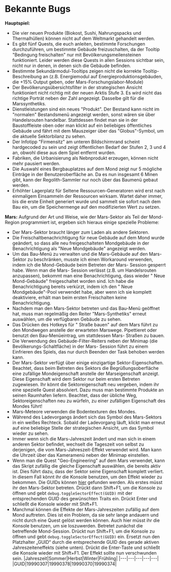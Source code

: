# Bekannte Bugs

**Hauptspiel:**

- Die vier neuen Produkte (Biokost, Sushi, Nahrungspacks und Thermalhüllen) können nicht auf dem Weltmarkt gehandelt werden.
- Es gibt fünf Quests, die euch anleiten, bestimmte Forschungen durchzuführen, um bestimmte Gebäude freizuschalten, da der Tooltip "Bedingung freischalten" nur mit Bevölkerungsmeilensteinen funktioniert. Leider werden diese Quests in allen Sessions sichtbar sein, nicht nur in denen, in denen sich die Gebäude befinden.
- Bestimmte Sekundärmodul-Tooltips zeigen nicht die korrekte Tooltip-Beschreibung an (z.B. Energiemodul auf Energieproduktionsgebäuden, die +15% Output geben, oder Mars-Forschungslabor-Module)
- Der Bevölkerungsübersichtsfilter in der strategischen Ansicht funktioniert nicht richtig mit der neuen Arktis Stufe 3. Es wird nicht das richtige Porträt neben der Zahl angezeigt. Dasselbe gilt für die Marssynthetiks.
- Dienstleistungen sind ein neues "Produkt". Der Bestand kann nicht im "normalen" Bestandsmenü angezeigt werden, sonst wären sie über Handelsrouten handelbar. Stattdessen findet man sie in der Baustoffleiste oben oder man klickt auf ein beliebiges öffentliches Gebäude und fährt mit dem Mauszeiger über das "Globus"-Symbol, um die aktuelle Sektorbilanz zu sehen.
- Der Infotipp "Firmensitz" am unteren Bildschirmrand scheint hardgecoded zu sein und zeigt öffentlichen Bedarf der Stufen 2, 3 und 4 an, obwohl diese aus dem Spiel entfernt wurden.
- Fabriken, die Urbanisierung als Nebnprodukt erzeugen, können nicht mehr pausiert werden.
- Die Auswahl eines Bergbauplatzes auf dem Mond zeigt nur 5 mögliche Einträge in der Benutzeroberfläche an. Da es nun insgesamt 6 Minen gibt, kann der Regolith-Sammler nur noch über das Baumenü gebaut werden.
- Erhöhter Lagerplatz für Seltene Ressourcen-Generatoren wird erst nach einmaligem Einsammeln der Ressourcen wirksam. Wartet daher immer, bis die erste Einheit generiert wurde und sammelt sie sofort nach dem Bau ein, um die Speichermenge auf den modifizierten Wert zu setzen.

**Mars:** Aufgrund der Art und Weise, wie der Mars-Sektor als Teil der Mond-Region programmiert ist, ergeben sich hieraus einige spezielle Probleme:

- Der Mars-Sektor braucht länger zum Laden als andere Sektoren.
- Die Freischaltbenachrichtigung für neue Gebäude auf dem Mond wurde geändert, so dass alle neu freigeschalteten Mondgebäude in der Benachrichtigung als "Neue Mondgebäude" angezeigt werden.
- Um das Bau-Menü zu verwalten und die Mars-Gebäude auf den Mars-Sektor zu beschränken, musste ich einen Workaround verwenden, indem ich die Mond-Gebäude beim Betreten der Mars- Session gesperrt habe. Wenn man die Mars- Session verlässt (z.B. um Handelsrouten anzupassen), bekommt man eine Benachrichtigung, dass wieder " Neue Mond-Gebäude" freigeschaltet worden sind. Ich habe die Benachrichtigung bereits verkürzt, indem ich den " Neue Mondgebäude"-Pool verwendet habe, aber wenn ich sie komplett deaktiviere, erhält man beim ersten Freischalten keine Benachrichtigung.
- Nachdem man den Mars-Sektor betreten und das Bau-Menü geöffnet hat, muss man regelmäßig den Reiter "Mars-Synthetiks" erneut auswählen, um die verfügbaren Gebäude zu sehen.
- Das Drücken des Hotkeys für " Straße bauen" auf dem Mars führt zu den Mondwegen anstelle der erwarteten Marswege. Pipettieret oder benutzt den Bau-Menüeintrag, um stattdessen Mars- Straßen zu bauen.
- Die Verwendung des Gebäude-Filter-Reiters neben der Minimap (die Bevölkerungs-Schaltfläche) in der Mars- Session führt zu einem Einfrieren des Spiels, das nur durch Beenden der Task behoben werden kann.
- Der Mars-Sektor verfügt über einige einzigartige Sektor-Eigenschaften. Beachtet, dass beim Betreten des Sektors die Begrüßungsoberfläche eine zufällige Mondeigenschaft anstelle der Marseigenschaft anzeigt. Diese Eigenschaft wird dem Sektor nur beim ersten Betreten zugewiesen. Ihr könnt die Sektoreigenschaft neu vergeben, indem ihr eine spezielle Quest absolviert. Dazu muss man bestimmte Produkte an seinen Raumhafen liefern. Beachtet, dass der übliche Weg, Sektoreigenschaften neu zu würfeln, zu einer zufälligen Eigenschaft des Mondes führt!
- Mars-Meteore verwenden die Bodentexturen des Mondes.
- Während des Ladevorgangs ändert sich das Symbol des Mars-Sektors in ein weißes Rechteck. Sobald der Ladevorgang läuft, klickt man erneut auf eine beliebige Stelle der strategischen Ansicht, um das Symbol wieder zu sehen.
- Immer wenn sich die Mars-Jahreszeit ändert und man sich in einem anderen Sektor befindet, wechselt die Tageszeit von selbst zu derjenigen, die vom Mars-Jahreszeit-Effekt verwendet wird. Man kann die Uhrzeit über das Kameramenü neben der Minimap einstellen.
- Wenn man die Quest "Geo-Engineering" auf dem Mars verwendet, kann das Skript zufällig die gleiche Eigenschaft auswählen, die bereits aktiv ist. Dies führt dazu, dass der Sektor seine Eigenschaft komplett verliert. In diesem Fall könnt ihr die Konsole benutzen, um den Effekt wieder zu bekommen. Die GUIDs können [hier](/de/Anno2205/SectorTraits.md) gefunden werden. Als erstes müsst ihr den Mars-Sektor betreten. Drückt dann Shift+F1, um die Konsole zu öffnen und gebt `debug.toggleSectorEffect(GUID)` mit der entsprechenden GUID des gewünschten Traits ein. Drückt Enter und schließt die Konsole wieder mit Shift+F1.
- Manchmal können die Effekte der Mars-Jahreszeiten zufällig auf dem Mond auftreten. Dies ist ein Problem, da sie sehr lange andauern und nicht durch eine Quest gelöst werden können. Auch hier müsst ihr die Konsole benutzen, um sie loszuwerden. Betretet zunächst die betreffende Mond-Session. Drückt nun Shift+F1, um die Konsole zu öffnen und gebt `debug.toggleSectorEffect(GUID)` ein. Ersetzt nun den Platzhalter „GUID“ durch die entsprechende GUID des gerade aktiven Jahreszeiteneffekts (siehe unten). Drückt die Enter-Taste und schließt die Konsole wieder mit Shift+F1. Der Effekt sollte nun verschwunden sein.
  |Jahreszeit|Sommer|Herbst|Winter|Frühling|
  |---|---|---|---|---|
  |GUID|19990307|19990378|19990370|19990374|
